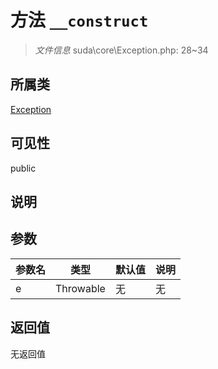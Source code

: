 # 方法 `__construct`

> *文件信息* suda\core\Exception.php: 28~34

## 所属类 

[Exception](../Exception.md)

## 可见性

public

## 说明



## 参数


| 参数名 | 类型 | 默认值 | 说明 |
|--------|-----|-------|-------|
| e |  Throwable | 无 | 无 |



## 返回值

无返回值
